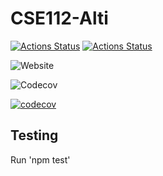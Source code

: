 # CSE112-Alti

[![Actions Status](https://github.com/cse112-sp20/CSE112-Alti/workflows/Build%20non-master%20branches/badge.svg)](https://github.com/cse112-sp20/CSE112-Alti/actions)
[![Actions Status](https://github.com/cse112-sp20/CSE112-Alti/workflows/Build%20and%20Deploy/badge.svg)](https://github.com/cse112-sp20/CSE112-Alti/actions)

![Website](https://img.shields.io/website?down_color=red&down_message=offline&label=Alti&logo=firebase&up_color=green&up_message=online&url=https%3A%2F%2Fus-central1-altitest-5f53d.cloudfunctions.net)

![Codecov](https://img.shields.io/codecov/c/github/cse112-sp20/CSE112-Alti?label=master%20codecov&logo=codecov&token=NT94ZROVG7)

[![codecov](https://codecov.io/gh/cse112-sp20/CSE112-Alti/branch/master/graph/sunburst.svg?token=NT94ZROVG7)](https://codecov.io/gh/cse112-sp20/CSE112-Alti)







## Testing
Run 'npm test'
